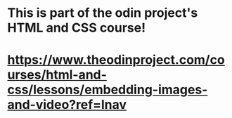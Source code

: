 # This is part of the odin project's HTML and CSS course!

# https://www.theodinproject.com/courses/html-and-css/lessons/embedding-images-and-video?ref=lnav


